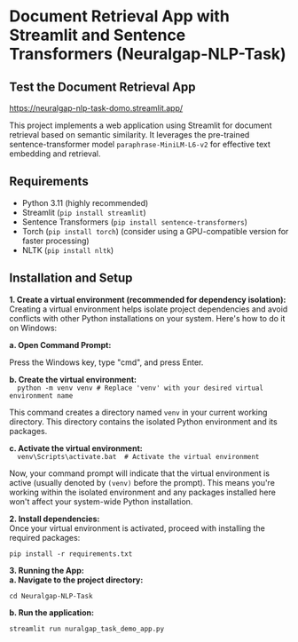 # Document Retrieval App with Streamlit and Sentence Transformers (Neuralgap-NLP-Task)

## Test the Document Retrieval App

https://neuralgap-nlp-task-domo.streamlit.app/

This project implements a web application using Streamlit for document retrieval based on semantic similarity. It leverages the pre-trained sentence-transformer model `paraphrase-MiniLM-L6-v2` for effective text embedding and retrieval.

## Requirements

- Python 3.11 (highly recommended)
- Streamlit (`pip install streamlit`)
- Sentence Transformers (`pip install sentence-transformers`)
- Torch (`pip install torch`) (consider using a GPU-compatible version for faster processing)
- NLTK (`pip install nltk`)

## Installation and Setup

**1. Create a virtual environment (recommended for dependency isolation):**  
Creating a virtual environment helps isolate project dependencies and avoid conflicts with other Python installations on your system. Here's how to do it on Windows:

**a. Open Command Prompt:**

Press the Windows key, type "cmd", and press Enter.

**b. Create the virtual environment:**  
 `   python -m venv venv # Replace 'venv' with your desired virtual environment name
  `

This command creates a directory named `venv` in your current working directory. This directory contains the isolated Python environment and its packages.

**c. Activate the virtual environment:**  
 `   venv\Scripts\activate.bat  # Activate the virtual environment
  `

Now, your command prompt will indicate that the virtual environment is active (usually denoted by `(venv)` before the prompt). This means you're working within the isolated environment and any packages installed here won't affect your system-wide Python installation.

**2. Install dependencies:**  
Once your virtual environment is activated, proceed with installing the required packages:

```
pip install -r requirements.txt

```

**3. Running the App:**  
**a. Navigate to the project directory:**

```
cd Neuralgap-NLP-Task
```

**b. Run the application:**

```
streamlit run nuralgap_task_demo_app.py
```
